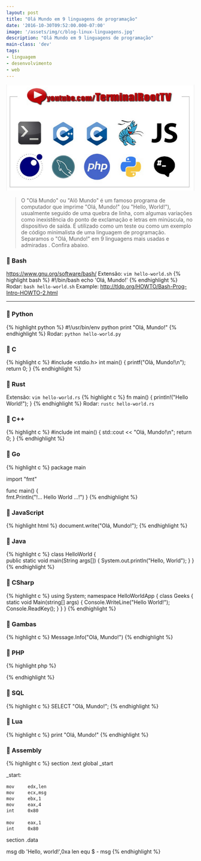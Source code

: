 ```yaml
---
layout: post
title: "Olá Mundo em 9 linguagens de programação"
date: '2016-10-30T09:52:00.000-07:00'
image: '/assets/img/c/blog-linux-linguagens.jpg'
description: "Olá Mundo em 9 linguagens de programação"
main-class: 'dev'
tags:
- linguagem
- desenvolvimento
- web
---
```


![Olá Mundo em 9 linguagens de programação](/assets/img/c/blog-linux-linguagens.jpg) 

> O "Olá Mundo" ou "Alô Mundo" é um famoso programa de computador que imprime "Olá, Mundo!" (ou "Hello, World!"), usualmente seguido de uma quebra de linha, com algumas variações como inexistência do ponto de exclamação e letras em minúscula, no dispositivo de saída. É utilizado como um teste ou como um exemplo de código minimalista de uma linguagem de programação. Separamos o "Olá, Mundo!" em 9 linguagens mais usadas e admiradas . Confira abaixo.

###  Bash
<https://www.gnu.org/software/bash/>
Extensão: `vim hello-world.sh`
{% highlight bash %}
#!/bin/bash
echo 'Olá, Mundo!'
{% endhighlight %}
Rodar: `bash hello-world.sh`
Example: <http://tldp.org/HOWTO/Bash-Prog-Intro-HOWTO-2.html>

***

###  Python
{% highlight python %}
#!/usr/bin/env python
print "Olá, Mundo!"
{% endhighlight %}
Rodar: `python hello-world.py`

###  C
{% highlight c %}
#include <stdio.h>
int main()
{
 printf("Olá, Mundo!\n");
 return 0;
}
{% endhighlight %}

###  Rust
Extensão: `vim hello-world.rs`
{% highlight c %}
fn main() {
    println!("Hello World!");
}
{% endhighlight %}
Rodar: `rustc hello-world.rs`

###  C++
{% highlight c %}
#include <iostream>
int main()
{
std::cout << "Olá, Mundo!\n";
return 0;
}
{% endhighlight %}

###  Go
{% highlight c %}
package main

import "fmt"

func main() {  
    fmt.Println("!... Hello World ...!") 
} 
{% endhighlight %}

###  JavaScript
{% highlight html %}
document.write("Olá, Mundo!");
{% endhighlight %}

###  Java
{% highlight c %}
class HelloWorld {  
    public static void main(String args[]) { 
        System.out.println("Hello, World"); 
    } 
} 
{% endhighlight %}

###  CSharp
{% highlight c %}
using System; 
namespace HelloWorldApp { 
    class Geeks { 
	    static void Main(string[] args) {
           Console.WriteLine("Hello World!"); 
	       Console.ReadKey(); 
	    } 
    } 
} 
{% endhighlight %}

### 🐚️ Gambas
{% highlight c %}
Message.Info("Olá, Mundo!")
{% endhighlight %}


###  PHP
{% highlight php %}
<?php echo "Olá, Mundo!"; ?>
{% endhighlight %}


###  SQL
{% highlight c %}
SELECT "Olá, Mundo!";
{% endhighlight %}


###  Lua
{% highlight c %}
print "Olá, Mundo!"
{% endhighlight %}

###  Assembly
{% highlight c %}
section     .text
global      _start

_start:

    mov     edx,len
    mov     ecx,msg
    mov     ebx,1
    mov     eax,4
    int     0x80

    mov     eax,1
    int     0x80

section     .data

msg     db  'Hello, world!',0xa 
len     equ $ - msg
{% endhighlight %}

<script async src="https://pagead2.googlesyndication.com/pagead/js/adsbygoogle.js"></script>

<!-- Informat -->
<ins class="adsbygoogle"
 style="display:block"
 data-ad-client="ca-pub-2838251107855362"
 data-ad-slot="2327980059"
 data-ad-format="auto"
 data-full-width-responsive="true"></ins>

<script>
(adsbygoogle = window.adsbygoogle || []).push({});
</script>

<style>
hr {max-width: 600px;}
</style>
